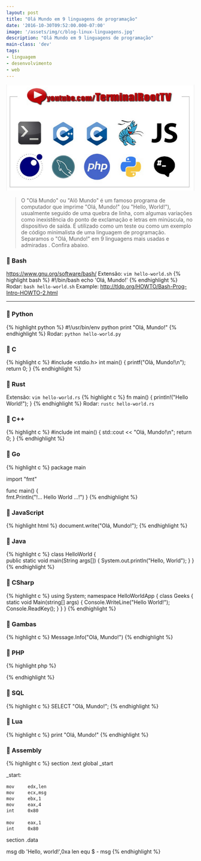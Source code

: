 ```yaml
---
layout: post
title: "Olá Mundo em 9 linguagens de programação"
date: '2016-10-30T09:52:00.000-07:00'
image: '/assets/img/c/blog-linux-linguagens.jpg'
description: "Olá Mundo em 9 linguagens de programação"
main-class: 'dev'
tags:
- linguagem
- desenvolvimento
- web
---
```


![Olá Mundo em 9 linguagens de programação](/assets/img/c/blog-linux-linguagens.jpg) 

> O "Olá Mundo" ou "Alô Mundo" é um famoso programa de computador que imprime "Olá, Mundo!" (ou "Hello, World!"), usualmente seguido de uma quebra de linha, com algumas variações como inexistência do ponto de exclamação e letras em minúscula, no dispositivo de saída. É utilizado como um teste ou como um exemplo de código minimalista de uma linguagem de programação. Separamos o "Olá, Mundo!" em 9 linguagens mais usadas e admiradas . Confira abaixo.

###  Bash
<https://www.gnu.org/software/bash/>
Extensão: `vim hello-world.sh`
{% highlight bash %}
#!/bin/bash
echo 'Olá, Mundo!'
{% endhighlight %}
Rodar: `bash hello-world.sh`
Example: <http://tldp.org/HOWTO/Bash-Prog-Intro-HOWTO-2.html>

***

###  Python
{% highlight python %}
#!/usr/bin/env python
print "Olá, Mundo!"
{% endhighlight %}
Rodar: `python hello-world.py`

###  C
{% highlight c %}
#include <stdio.h>
int main()
{
 printf("Olá, Mundo!\n");
 return 0;
}
{% endhighlight %}

###  Rust
Extensão: `vim hello-world.rs`
{% highlight c %}
fn main() {
    println!("Hello World!");
}
{% endhighlight %}
Rodar: `rustc hello-world.rs`

###  C++
{% highlight c %}
#include <iostream>
int main()
{
std::cout << "Olá, Mundo!\n";
return 0;
}
{% endhighlight %}

###  Go
{% highlight c %}
package main

import "fmt"

func main() {  
    fmt.Println("!... Hello World ...!") 
} 
{% endhighlight %}

###  JavaScript
{% highlight html %}
document.write("Olá, Mundo!");
{% endhighlight %}

###  Java
{% highlight c %}
class HelloWorld {  
    public static void main(String args[]) { 
        System.out.println("Hello, World"); 
    } 
} 
{% endhighlight %}

###  CSharp
{% highlight c %}
using System; 
namespace HelloWorldApp { 
    class Geeks { 
	    static void Main(string[] args) {
           Console.WriteLine("Hello World!"); 
	       Console.ReadKey(); 
	    } 
    } 
} 
{% endhighlight %}

### 🐚️ Gambas
{% highlight c %}
Message.Info("Olá, Mundo!")
{% endhighlight %}


###  PHP
{% highlight php %}
<?php echo "Olá, Mundo!"; ?>
{% endhighlight %}


###  SQL
{% highlight c %}
SELECT "Olá, Mundo!";
{% endhighlight %}


###  Lua
{% highlight c %}
print "Olá, Mundo!"
{% endhighlight %}

###  Assembly
{% highlight c %}
section     .text
global      _start

_start:

    mov     edx,len
    mov     ecx,msg
    mov     ebx,1
    mov     eax,4
    int     0x80

    mov     eax,1
    int     0x80

section     .data

msg     db  'Hello, world!',0xa 
len     equ $ - msg
{% endhighlight %}

<script async src="https://pagead2.googlesyndication.com/pagead/js/adsbygoogle.js"></script>

<!-- Informat -->
<ins class="adsbygoogle"
 style="display:block"
 data-ad-client="ca-pub-2838251107855362"
 data-ad-slot="2327980059"
 data-ad-format="auto"
 data-full-width-responsive="true"></ins>

<script>
(adsbygoogle = window.adsbygoogle || []).push({});
</script>

<style>
hr {max-width: 600px;}
</style>
